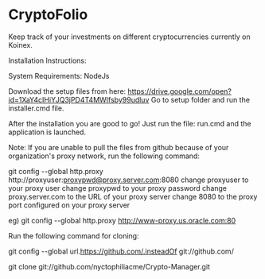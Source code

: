 # CryptoFolio
Keep track of your investments on different cryptocurrencies currently on Koinex.


Installation Instructions:

System Requirements: NodeJs

Download the setup files from here: https://drive.google.com/open?id=1XaY4cIHiYJQ3jPD4T4MWIfsby99udluv
Go to setup folder and run the installer.cmd file.

After the installation you are good to go!
Just run the file: run.cmd and the application is launched.

Note: If you are unable to pull the files from github because of your organization's proxy network, run the following command:

git config --global http.proxy http://proxyuser:proxypwd@proxy.server.com:8080
change proxyuser to your proxy user
change proxypwd to your proxy password
change proxy.server.com to the URL of your proxy server
change 8080 to the proxy port configured on your proxy server

eg) git config --global http.proxy http://www-proxy.us.oracle.com:80

Run the following command for cloning:

git config --global url.https://github.com/.insteadOf git://github.com/

git clone git://github.com/nyctophiliacme/Crypto-Manager.git
